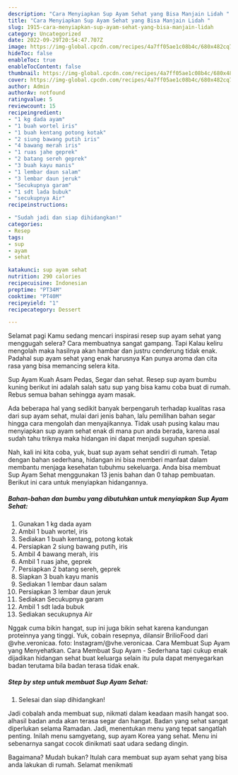 ```yaml
---
description: "Cara Menyiapkan Sup Ayam Sehat yang Bisa Manjain Lidah "
title: "Cara Menyiapkan Sup Ayam Sehat yang Bisa Manjain Lidah "
slug: 1915-cara-menyiapkan-sup-ayam-sehat-yang-bisa-manjain-lidah
category: Uncategorized
date: 2022-09-29T20:54:47.707Z
image: https://img-global.cpcdn.com/recipes/4a7ff05ae1c08b4c/680x482cq70/sup-ayam-sehat-foto-resep-utama.jpg
hideToc: false
enableToc: true
enableTocContent: false
thumbnail: https://img-global.cpcdn.com/recipes/4a7ff05ae1c08b4c/680x482cq70/sup-ayam-sehat-foto-resep-utama.jpg
cover: https://img-global.cpcdn.com/recipes/4a7ff05ae1c08b4c/680x482cq70/sup-ayam-sehat-foto-resep-utama.jpg
author: Admin
authorAv: notfound
ratingvalue: 5
reviewcount: 15
recipeingredient:
- "1 kg dada ayam"
- "1 buah wortel iris"
- "1 buah kentang potong kotak"
- "2 siung bawang putih iris"
- "4 bawang merah iris"
- "1 ruas jahe geprek"
- "2 batang sereh geprek"
- "3 buah kayu manis"
- "1 lembar daun salam"
- "3 lembar daun jeruk"
- "Secukupnya garam"
- "1 sdt lada bubuk"
- "secukupnya Air"
recipeinstructions:

- "Sudah jadi dan siap dihidangkan!"
categories:
- Resep
tags:
- sup
- ayam
- sehat

katakunci: sup ayam sehat 
nutrition: 290 calories
recipecuisine: Indonesian
preptime: "PT34M"
cooktime: "PT40M"
recipeyield: "1"
recipecategory: Dessert

---
```



Selamat pagi Kamu sedang mencari inspirasi resep sup ayam sehat yang menggugah selera? Cara membuatnya sangat gampang. Tapi Kalau keliru mengolah maka hasilnya akan hambar dan justru cenderung tidak enak. Padahal sup ayam sehat yang enak harusnya Kan punya aroma dan cita rasa yang bisa memancing selera kita.


Sup Ayam Kuah Asam Pedas, Segar dan sehat. Resep sup ayam bumbu kuning berikut ini adalah salah satu sup yang bisa kamu coba buat di rumah. Rebus semua bahan sehingga ayam masak.

Ada beberapa hal yang sedikit banyak berpengaruh terhadap kualitas rasa dari sup ayam sehat, mulai dari jenis bahan, lalu pemilihan bahan segar hingga cara mengolah dan menyajikannya. Tidak usah pusing kalau mau menyiapkan sup ayam sehat enak di mana pun anda berada, karena asal sudah tahu triknya maka hidangan ini dapat menjadi suguhan spesial.


Nah, kali ini kita coba, yuk, buat sup ayam sehat sendiri di rumah. Tetap dengan bahan sederhana, hidangan ini bisa memberi manfaat dalam membantu menjaga kesehatan tubuhmu sekeluarga. Anda bisa membuat Sup Ayam Sehat menggunakan 13 jenis bahan dan 0 tahap pembuatan. Berikut ini cara untuk menyiapkan hidangannya.

<!--inarticleads1-->

##### Bahan-bahan dan bumbu yang dibutuhkan untuk menyiapkan Sup Ayam Sehat:

1. Gunakan 1 kg dada ayam
1. Ambil 1 buah wortel, iris
1. Sediakan 1 buah kentang, potong kotak
1. Persiapkan 2 siung bawang putih, iris
1. Ambil 4 bawang merah, iris
1. Ambil 1 ruas jahe, geprek
1. Persiapkan 2 batang sereh, geprek
1. Siapkan 3 buah kayu manis
1. Sediakan 1 lembar daun salam
1. Persiapkan 3 lembar daun jeruk
1. Sediakan Secukupnya garam
1. Ambil 1 sdt lada bubuk
1. Sediakan secukupnya Air


Nggak cuma bikin hangat, sup ini juga bikin sehat karena kandungan proteinnya yang tinggi. Yuk, cobain resepnya, dilansir BrilioFood dari @vhe.veronicaa. foto: Instagram/@vhe.veronicaa. Cara Membuat Sup Ayam yang Menyehatkan. Cara Membuat Sup Ayam - Sederhana tapi cukup enak dijadikan hidangan sehat buat keluarga selain itu pula dapat menyegarkan badan terutama bila badan terasa tidak enak. 

<!--inarticleads2-->

##### Step by step untuk membuat Sup Ayam Sehat:


1. Selesai dan siap dihidangkan!

Jadi cobalah anda membuat sup, nikmati dalam keadaan masih hangat soo. alhasil badan anda akan terasa segar dan hangat. Badan yang sehat sangat diperlukan selama Ramadan. Jadi, menentukan menu yang tepat sangatlah penting. Inilah menu samgyetang, sup ayam Korea yang sehat. Menu ini sebenarnya sangat cocok dinikmati saat udara sedang dingin. 

Bagaimana? Mudah bukan? Itulah cara membuat sup ayam sehat yang bisa anda lakukan di rumah. Selamat menikmati
